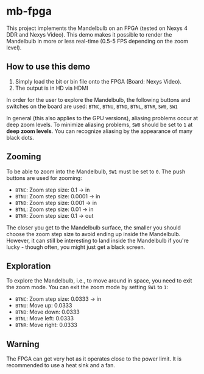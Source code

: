 # mb-fpga

This project implements the Mandelbulb on an FPGA (tested on Nexys 4 DDR and Nexys Video). This demo makes it possible to render the Mandelbulb in more or less real-time (0.5-5 FPS depending on the zoom level).

## How to use this demo

1. Simply load the bit or bin file onto the FPGA (Board: Nexys Video).
2. The output is in HD via HDMI

In order for the user to explore the Mandelbulb, the following buttons and switches on the board are used: `BTNC`, `BTNU`, `BTND`, `BTNL`, `BTNR`, `SW0`, `SW1` 

In general (this also applies to the GPU versions), aliasing problems occur at deep zoom levels. To minimize aliasing problems, `SW0` should be set to `1` at **deep zoom levels**. You can recognize aliasing by the appearance of many black dots.

## Zooming

To be able to zoom into the Mandelbulb, `SW1` must be set to `0`. The push buttons are used for zooming:

- `BTNC`: Zoom step size: 0.1 -> in
- `BTNU`: Zoom step size: 0.0001 -> in
- `BTND`: Zoom step size: 0.001 -> in
- `BTNL`: Zoom step size: 0.01 -> in
- `BTNR`: Zoom step size: 0.1 -> out
  
The closer you get to the Mandelbulb surface, the smaller you should choose the zoom step size to avoid ending up inside the Mandelbulb. However, it can still be interesting to land inside the Mandelbulb if you're lucky - though often, you might just get a black screen.

## Exploration

To explore the Mandelbulb, i.e., to move around in space, you need to exit the zoom mode. You can exit the zoom mode by setting `SW1` to `1`:

- `BTNC`: Zoom step size: 0.0333 -> in
- `BTNU`: Move up: 0.0333
- `BTND`: Move down: 0.0333
- `BTNL`: Move left: 0.0333
- `BTNR`: Move right: 0.0333

## Warning

The FPGA can get very hot as it operates close to the power limit. It is recommended to use a heat sink and a fan.